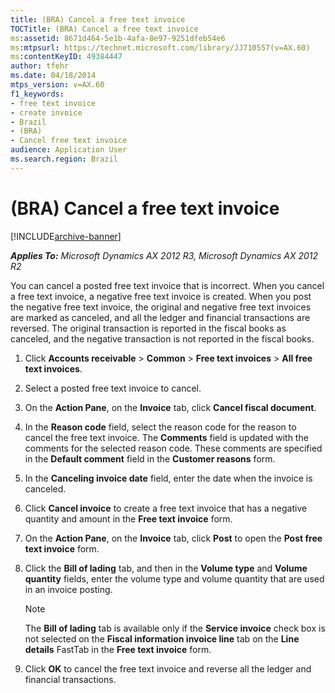 ```yaml
---
title: (BRA) Cancel a free text invoice
TOCTitle: (BRA) Cancel a free text invoice
ms:assetid: 8671d464-5e1b-4afa-8e97-9251dfeb54e6
ms:mtpsurl: https://technet.microsoft.com/library/JJ710557(v=AX.60)
ms:contentKeyID: 49384447
author: tfehr
ms.date: 04/18/2014
mtps_version: v=AX.60
f1_keywords:
- free text invoice
- create invoice
- Brazil
- (BRA)
- Cancel free text invoice
audience: Application User
ms.search.region: Brazil
---
```


# (BRA) Cancel a free text invoice 


[!INCLUDE[archive-banner](includes/archive-banner.md)]


_**Applies To:** Microsoft Dynamics AX 2012 R3, Microsoft Dynamics AX 2012 R2_

You can cancel a posted free text invoice that is incorrect. When you cancel a free text invoice, a negative free text invoice is created. When you post the negative free text invoice, the original and negative free text invoices are marked as canceled, and all the ledger and financial transactions are reversed. The original transaction is reported in the fiscal books as canceled, and the negative transaction is not reported in the fiscal books.

1.  Click **Accounts receivable** \> **Common** \> **Free text invoices** \> **All free text invoices**.

2.  Select a posted free text invoice to cancel.

3.  On the **Action Pane**, on the **Invoice** tab, click **Cancel fiscal document**.

4.  In the **Reason code** field, select the reason code for the reason to cancel the free text invoice. The **Comments** field is updated with the comments for the selected reason code. These comments are specified in the **Default comment** field in the **Customer reasons** form.

5.  In the **Canceling invoice date** field, enter the date when the invoice is canceled.

6.  Click **Cancel invoice** to create a free text invoice that has a negative quantity and amount in the **Free text invoice** form.

7.  On the **Action Pane**, on the **Invoice** tab, click **Post** to open the **Post free text invoice** form.

8.  Click the **Bill of lading** tab, and then in the **Volume type** and **Volume quantity** fields, enter the volume type and volume quantity that are used in an invoice posting.
    

    > [!NOTE]
    > <P>The <STRONG>Bill of lading</STRONG> tab is available only if the <STRONG>Service invoice</STRONG> check box is not selected on the <STRONG>Fiscal information invoice line</STRONG> tab on the <STRONG>Line details</STRONG> FastTab in the <STRONG>Free text invoice</STRONG> form.</P>



9.  Click **OK** to cancel the free text invoice and reverse all the ledger and financial transactions.

  


